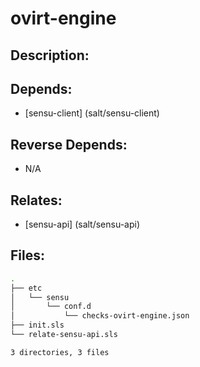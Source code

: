 # ovirt-engine

## Description:



## Depends:

  -  [sensu-client] (salt/sensu-client)

## Reverse Depends:

  -  N/A

## Relates:

  -  [sensu-api] (salt/sensu-api)

## Files:

```bash
.
├── etc
│   └── sensu
│       └── conf.d
│           └── checks-ovirt-engine.json
├── init.sls
└── relate-sensu-api.sls

3 directories, 3 files
```
